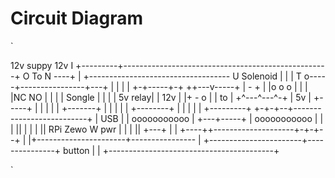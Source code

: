 
# Circuit Diagram

`

12v suppy      	 				 		   12v
 I  +---------+---------------------------------------------------+ O  	To
 N  ----+     |	 	       +----------------------------------- U Solenoid
    	|     |	 	       |		 	       	    T
    	o-----+----------------+---+
    	|     |	 	       |   |
      +-+-----+-+             ++---v-----+
      | -     + |             |o   o   o |
      |         |             |NC     NO |
      |         |             |  Songle  |
      |         |             |  5v relay|
      |  12v    |             |+   -   o |
      |   to    |             +^---^---^-+
      |   5v    |        +-----+   |   |
      |         |        | +-------+   |
      |         |        | |  +--------+
      |         |        | |  |
      +---------+      +-+-+--+--------------------------+
      | USB     |      | ooooooooooo                     |
      +---+-----+      | ooooooooooo                     |
          |            |    ||                           |
          |            |    ||      RPi Zewo W     pwr   |
          |            |    ||                    +---+  |
          |            +----++--------------------+-+-+--+
          |                 |+----------------------+----------------
          |                 +-----------------------+---------------+ button
          |                                         |
          +-----------------------------------------+

`